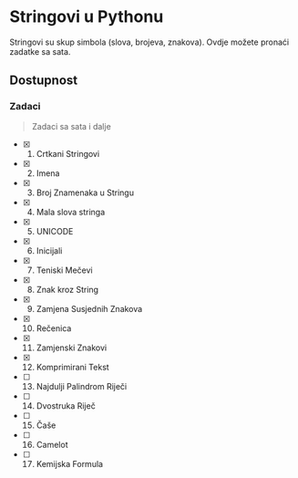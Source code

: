 # Stringovi u Pythonu

Stringovi su skup simbola (slova, brojeva, znakova). Ovdje možete pronaći zadatke sa sata.

## Dostupnost

### Zadaci
> Zadaci sa sata i dalje

- [X] 1. Crtkani Stringovi
- [X] 2. Imena
- [X] 3. Broj Znamenaka u Stringu
- [X] 4. Mala slova stringa
- [X] 5. UNICODE
- [X] 6. Inicijali
- [X] 7. Teniski Mečevi
- [X] 8. Znak kroz String
- [X] 9. Zamjena Susjednih Znakova
- [X] 10. Rečenica
- [X] 11. Zamjenski Znakovi
- [X] 12. Komprimirani Tekst
- [ ] 13. Najdulji Palindrom Riječi
- [ ] 14. Dvostruka Riječ
- [ ] 15. Čaše
- [ ] 16. Camelot
- [ ] 17. Kemijska Formula
